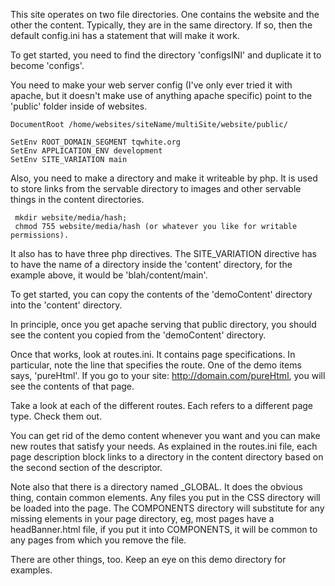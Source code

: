 
This site operates on two file directories. One contains the website and the other the content. Typically, they are in the same directory. If so, then the default config.ini has a statement that will make it work.

To get started, you need to find the directory 'configsINI' and duplicate it to become 'configs'. 

You need to make your web server config (I've only ever tried it with apache, but it doesn't make use of anything apache specific) point to the 'public' folder inside of websites. 

	DocumentRoot /home/websites/siteName/multiSite/website/public/

	SetEnv ROOT_DOMAIN_SEGMENT tqwhite.org
	SetEnv APPLICATION_ENV development
	SetEnv SITE_VARIATION main
	
	
Also, you need to make a directory and make it writeable by php. It is used to store links from the servable directory to images and other servable things in the content directories.

     mkdir website/media/hash;
     chmod 755 website/media/hash (or whatever you like for writable permissions).
     

It also has to have three php directives. The SITE_VARIATION directive has to have the name of a directory inside the 'content' directory, for the example above, it would be 'blah/content/main'.

To get started, you can copy the contents of the 'demoContent' directory into the 'content' directory. 

In principle, once you get apache serving that public directory, you should see the content you copied from the 'demoContent' directory.



Once that works, look at routes.ini. It contains page specifications. In particular, note the line that specifies the route. One of the demo items says, 'pureHtml'. If you go to your site: http://domain.com/pureHtml, you will see the contents of that page.

Take a look at each of the different routes. Each refers to a different page type. Check them out.

You can get rid of the demo content whenever you want and you can make new routes that satisfy your needs. As explained in the routes.ini file, each page description block links to a directory in the content directory based on the second section of the descriptor.

Note also that there is a directory named _GLOBAL. It does the obvious thing, contain common elements. Any files you put in the CSS directory will be loaded into the page. The COMPONENTS directory will substitute for any missing elements in your page directory, eg, most pages have a headBanner.html file, if you put it into COMPONENTS, it will be common to any pages from which you remove the file.

There are other things, too. Keep an eye on this demo directory for examples.